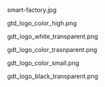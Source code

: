 smart-factory.jpg

gtd_logo_color_high.png

gdt_logo_white_transparent.png

gdt_logo_color_trasnparent.png

gdt_logo_color_small.png

gdt_logo_black_transparent.png


